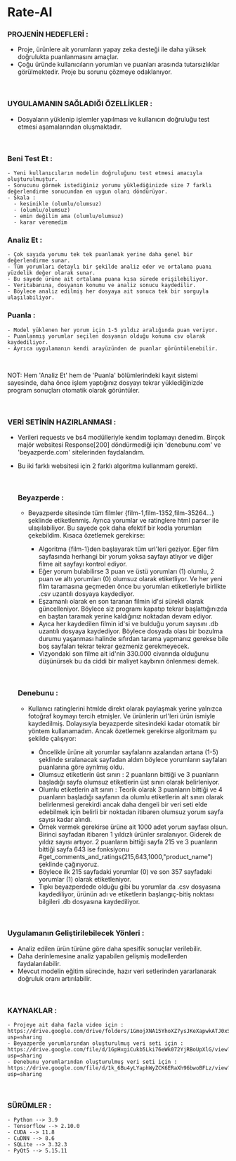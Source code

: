 # Rate-AI
### PROJENİN HEDEFLERİ :
  - Proje, ürünlere ait yorumların yapay zeka desteği ile daha yüksek doğrulukta puanlanmasını amaçlar.
  - Çoğu üründe kullanıcıların yorumları ve puanları arasında tutarsızlıklar görülmektedir. Proje bu sorunu çözmeye odaklanıyor.

<p>&nbsp;</p>

### UYGULAMANIN SAĞLADIĞI ÖZELLİKLER :
  - Dosyaların yüklenip işlemler yapılması ve kullanıcın doğruluğu test etmesi aşamalarından oluşmaktadır.
    <p>&nbsp;</p>
  ### Beni Test Et :
    - Yeni kullanıcıların modelin doğruluğunu test etmesi amacıyla oluşturulmuştur.
    - Sonucunu görmek istediğiniz yorumu yüklediğinizde size 7 farklı değerlendirme sonucundan en uygun olanı döndürüyor.
    - Skala : 
      - kesinikle (olumlu/olumsuz)
      - (olumlu/olumsuz)
      - emin değilim ama (olumlu/olumsuz)
      - karar veremedim

  
  ### Analiz Et :
    
    - Çok sayıda yorumu tek tek puanlamak yerine daha genel bir değerlendirme sunar.
    - Tüm yorumları detaylı bir şekilde analiz eder ve ortalama puanı yüzdelik değer olarak sunar.
    - Bu sayede ürüne ait ortalama puana kısa sürede erişilebiliyor.
    - Veritabanına, dosyanın konumu ve analiz sonucu kaydedilir.
    - Böylece analiz edilmiş her dosyaya ait sonuca tek bir sorguyla ulaşılabiliyor.
  
  ### Puanla : 
  
    - Model yüklenen her yorum için 1-5 yıldız aralığında puan veriyor.
    - Puanlanmış yorumlar seçilen dosyanın olduğu konuma csv olarak kaydediliyor. 
    - Ayrıca uygulamanın kendi arayüzünden de puanlar görüntülenebilir.
  
  <p>&nbsp;</p> 
  
  NOT: Hem 'Analiz Et' hem de 'Puanla' bölümlerindeki kayıt sistemi sayesinde, daha önce işlem yaptığınız dosyayı tekrar yüklediğinizde program sonuçları otomatik olarak görüntüler.
  
  <p>&nbsp;</p>  


### VERİ SETİNİN HAZIRLANMASI :
  - Verileri requests ve bs4 modülleriyle kendim toplamayı denedim. Birçok majör websitesi Response[200] döndürmediği için 'denebunu.com' ve 'beyazperde.com' sitelerinden faydalandım.
  
  - Bu iki farklı websitesi için 2 farklı algoritma kullanmam gerekti.


    <p>&nbsp;</p>   

      ### Beyazperde :
    - Beyazperde sitesinde tüm filmler {film-1,film-1352,film-35264...} şeklinde etiketlenmiş. Ayrıca yorumlar ve ratinglere html parser ile ulaşılabiliyor. Bu sayede çok daha efektif bir kodla yorumları çekebildim. Kısaca özetlemek gerekirse:
   
      
      - Algoritma {film-1}den başlayarak tüm url'leri geziyor. Eğer film sayfasında herhangi bir yorum yoksa sayfayı atlıyor ve diğer filme ait sayfayı kontrol ediyor.
      - Eğer yorum bulabilirse 3 puan ve üstü yorumları (1) olumlu, 2 puan ve altı yorumları (0) olumsuz olarak etiketliyor. Ve her yeni film taramasına geçmeden önce bu yorumları etiketleriyle birlikte .csv uzantılı dosyaya kaydediyor.
      - Eşzamanlı olarak en son taranan filmin id'si sürekli olarak güncelleniyor. Böylece siz programı kapatıp tekrar başlattığınızda en baştan taramak yerine kaldığınız noktadan devam ediyor.
      - Ayıca her kaydedilen filmin id'si ve bulduğu yorum sayısını .db uzantılı dosyaya kaydediyor. Böylece dosyada olası bir bozulma durumu yaşanması halinde sıfırdan tarama yapmanız gerekse bile boş sayfaları tekrar tekrar gezmeniz gerekmeyecek.
      - Vizyondaki son filme ait id'nin 330.000 civarında olduğunu düşünürsek bu da ciddi bir maliyet kaybının önlenmesi demek.


    <p>&nbsp;</p> 

    ### Denebunu :
    - Kullanıcı ratinglerini htmlde direkt olarak paylaşmak yerine yalnızca fotoğraf koymayı tercih etmişler. Ve ürünlerin url'leri ürün ismiyle kaydedilmiş. Dolayısıyla beyazperde sitesindeki kadar otomatik bir yöntem kullanamadım. Ancak özetlemek gerekirse algoritmam şu şekilde çalışıyor:
   
      
      - Öncelikle ürüne ait yorumlar sayfalarını azalandan artana (1-5) şeklinde sıralanacak sayfadan aldım böylece yorumların sayfaları puanlarına göre ayrılmış oldu.
      - Olumsuz etiketlerin üst sınırı : 2 puanların bittiği ve 3 puanların başladığı sayfa olumsuz etiketlerin üst sınırı olarak belirleniyor.
      - Olumlu etiketlerin alt sınırı : Teorik olarak 3 puanların bittiği ve 4 puanların başladığı sayfanın da olumlu etiketlerin alt sınırı olarak belirlenmesi gerekirdi ancak daha dengeli bir veri seti elde edebilmek için belirli bir noktadan itibaren olumsuz yorum sayfa sayısı kadar alındı.
      - Örnek vermek gerekirse ürüne ait 1000 adet yorum sayfası olsun. Birinci sayfadan itibaren 1 yıldızlı ürünler sıralanıyor. Giderek de yıldız sayısı artıyor. 2 puanların bittiği sayfa 215 ve 3 puanların bittiği sayfa 643 ise fonksiyonu #get_comments_and_ratings(215,643,1000,"product_name") şeklinde çağırıyoruz.
      -  Böylece ilk 215 sayfadaki yorumlar (0) ve son 357 sayfadaki yorumlar (1) olarak etiketleniyor.
      -  Tıpkı beyazperdede olduğu gibi bu yorumlar da .csv dosyasına kaydediliyor, ürünün adı ve etiketlerin başlangıç-bitiş noktası bilgileri .db dosyasına kaydediliyor.



<p>&nbsp;</p> 

### Uygulamanın Geliştirilebilecek Yönleri :
   - Analiz edilen ürün türüne göre daha spesifik sonuçlar verilebilir.
   - Daha derinlemesine analiz yapabilen gelişmiş modellerden faydalanılabilir.
   - Mevcut modelin eğitim sürecinde, hazır veri setlerinden yararlanarak doğruluk oranı artırılabilir.


<p>&nbsp;</p>

### KAYNAKLAR :
    - Projeye ait daha fazla video için : https://drive.google.com/drive/folders/1GmojXNA15YhoXZ7ysJKeXapwkATJ0xSp?usp=sharing
    - Beyazperde yorumlarından oluşturulmuş veri seti için : https://drive.google.com/file/d/1GpHxgiCukb5Lki76eWk072YjRBoUpXlG/view?usp=sharing
    - Denebunu yorumlarından oluşturulmuş veri seti için : https://drive.google.com/file/d/1k_6Bu4yLYaphWyZCK6ERaXh96bwoBFLz/view?usp=sharing

<p>&nbsp;</p> 

### SÜRÜMLER :
    - Python --> 3.9
    - Tensorflow --> 2.10.0
    - CUDA --> 11.8
    - CuDNN --> 8.6
    - SQLite --> 3.32.3
    - PyQt5 --> 5.15.11
    
